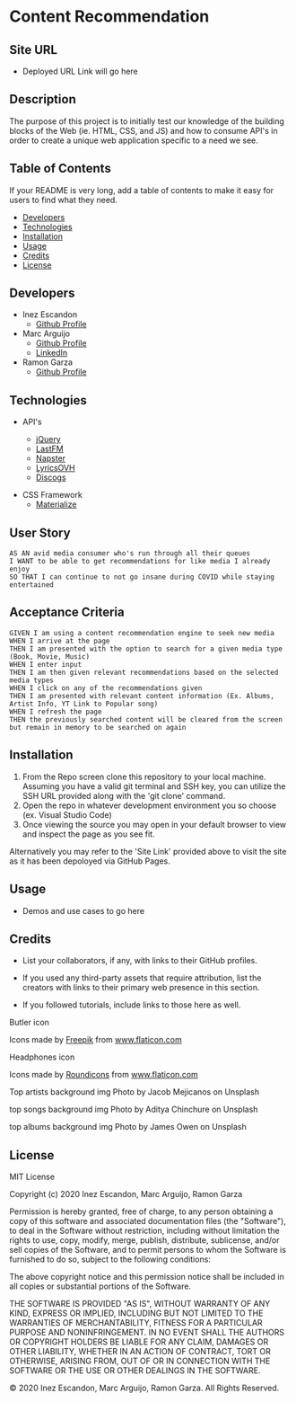 # Content Recommendation

## Site URL

- Deployed URL Link will go here

## Description

The purpose of this project is to initially test our knowledge of the building blocks of the Web (ie. HTML, CSS, and JS) and how to consume API's in order to create a unique web application specific to a need we see.

## Table of Contents

If your README is very long, add a table of contents to make it easy for users to find what they need.

- [Developers](#developers)
- [Technologies](#technologies)
- [Installation](#installation)
- [Usage](#usage)
- [Credits](#credits)
- [License](#license)

## Developers

- Inez Escandon
  - [Github Profile](https://github.com/iescandon)
- Marc Arguijo
  - [Github Profile](https://github.com/On-Your-Marc-GO)
  - [LinkedIn](https://www.linkedin.com/in/marcarguijo/)
- Ramon Garza
  - [Github Profile](https://github.com/Ramong06)

## Technologies

- API's

  - [jQuery](https://api.jquery.com/)
  - [LastFM](https://www.last.fm/api/)
  - [Napster](https://developer.napster.com/)
  - [LyricsOVH](https://lyricsovh.docs.apiary.io/#)
  - [Discogs](https://www.discogs.com/developers#page:home,header:home-general-information)

* CSS Framework
  - [Materialize](https://materializecss.com/)

## User Story

```
AS AN avid media consumer who's run through all their queues
I WANT to be able to get recommendations for like media I already enjoy
SO THAT I can continue to not go insane during COVID while staying entertained
```

## Acceptance Criteria

```
GIVEN I am using a content recommendation engine to seek new media
WHEN I arrive at the page
THEN I am presented with the option to search for a given media type (Book, Movie, Music)
WHEN I enter input
THEN I am then given relevant recommendations based on the selected media types
WHEN I click on any of the recommendations given
THEN I am presented with relevant content information (Ex. Albums, Artist Info, YT Link to Popular song)
WHEN I refresh the page
THEN the previously searched content will be cleared from the screen but remain in memory to be searched on again
```

## Installation

1. From the Repo screen clone this repository to your local machine. Assuming you have a valid git terminal and SSH key, you can utilize the SSH URL provided along with the 'git clone' command.
2. Open the repo in whatever development environment you so choose (ex. Visual Studio Code)
3. Once viewing the source you may open in your default browser to view and inspect the page as you see fit.

Alternatively you may refer to the 'Site Link' provided above to visit the site as it has been depoloyed via GitHub Pages.

## Usage

- Demos and use cases to go here

## Credits

- List your collaborators, if any, with links to their GitHub profiles.

- If you used any third-party assets that require attribution, list the creators with links to their primary web presence in this section.

- If you followed tutorials, include links to those here as well.

Butler icon
<div>Icons made by <a href="https://www.flaticon.com/authors/freepik" title="Freepik">Freepik</a> from <a href="https://www.flaticon.com/" title="Flaticon">www.flaticon.com</a></div>

Headphones icon
<div>Icons made by <a href="https://roundicons.com/" title="Roundicons">Roundicons</a> from <a href="https://www.flaticon.com/" title="Flaticon">www.flaticon.com</a></div>

Top artists background img
Photo by Jacob Mejicanos on Unsplash

top songs background img
Photo by Aditya Chinchure on Unsplash

top albums background img
Photo by James Owen on Unsplash




## License

MIT License

Copyright (c) 2020 Inez Escandon, Marc Arguijo, Ramon Garza

Permission is hereby granted, free of charge, to any person obtaining a copy
of this software and associated documentation files (the "Software"), to deal
in the Software without restriction, including without limitation the rights
to use, copy, modify, merge, publish, distribute, sublicense, and/or sell
copies of the Software, and to permit persons to whom the Software is
furnished to do so, subject to the following conditions:

The above copyright notice and this permission notice shall be included in all
copies or substantial portions of the Software.

THE SOFTWARE IS PROVIDED "AS IS", WITHOUT WARRANTY OF ANY KIND, EXPRESS OR
IMPLIED, INCLUDING BUT NOT LIMITED TO THE WARRANTIES OF MERCHANTABILITY,
FITNESS FOR A PARTICULAR PURPOSE AND NONINFRINGEMENT. IN NO EVENT SHALL THE
AUTHORS OR COPYRIGHT HOLDERS BE LIABLE FOR ANY CLAIM, DAMAGES OR OTHER
LIABILITY, WHETHER IN AN ACTION OF CONTRACT, TORT OR OTHERWISE, ARISING FROM,
OUT OF OR IN CONNECTION WITH THE SOFTWARE OR THE USE OR OTHER DEALINGS IN THE
SOFTWARE.

© 2020 Inez Escandon, Marc Arguijo, Ramon Garza. All Rights Reserved.

